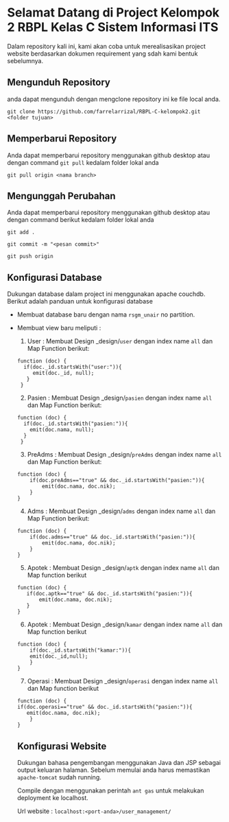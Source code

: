 # Selamat Datang di Project Kelompok 2 RBPL Kelas C Sistem Informasi ITS
Dalam repository kali ini, kami akan coba untuk merealisasikan project website berdasarkan dokumen requirement yang sdah kami bentuk sebelumnya.


## Mengunduh Repository
anda dapat mengunduh dengan mengclone repository ini ke file local anda. 
```
git clone https://github.com/farrelarrizal/RBPL-C-kelompok2.git <folder tujuan>
```

## Memperbarui Repository
Anda dapat memperbarui repository menggunakan github desktop atau dengan command `git pull` kedalam folder lokal anda
```
git pull origin <nama branch>
```

## Mengunggah Perubahan  
Anda dapat memperbarui repository menggunakan github desktop atau dengan command berikut kedalam folder lokal anda
```
git add .
```
```
git commit -m "<pesan commit>"
```
```
git push origin
```

## Konfigurasi Database
Dukungan database dalam project ini menggunakan apache couchdb. Berikut adalah panduan untuk konfigurasi database
* Membuat database baru dengan nama `rsgm_unair` no partition.
* Membuat view baru meliputi :
    1. User : Membuat Design _design/`user` dengan index name `all` dan Map Function berikut:
    ``` 
    function (doc) {
      if(doc._id.startsWith("user:")){
         emit(doc._id, null);
       }
     }
    ````
    2. Pasien : Membuat Design _design/`pasien` dengan index name `all` dan Map Function berikut:
    ``` 
    function (doc) {
      if(doc._id.startsWith("pasien:")){
        emit(doc.nama, null);
      }
     } 
    ````
     3. PreAdms : Membuat Design _design/`preAdms` dengan index name `all` dan Map Function berikut:
    ``` 
    function (doc) {
        if(doc.preAdms=="true" && doc._id.startsWith("pasien:")){
            emit(doc.nama, doc.nik);
        }
    }
    ````
    4. Adms : Membuat Design _design/`adms` dengan index name `all` dan Map Function berikut:
    ``` 
    function (doc) {
        if(doc.adms=="true" && doc._id.startsWith("pasien:")){
            emit(doc.nama, doc.nik);
        }
    }
    ````
    5. Apotek : Membuat Design _design/`aptk` dengan index name `all` dan Map function berikut
     ``` 
    function (doc) {
        if(doc.aptk=="true" && doc._id.startsWith("pasien:")){
            emit(doc.nama, doc.nik);
        }
    }
    ````
    6. Apotek : Membuat Design _design/`kamar` dengan index name `all` dan Map function berikut
    ``` 
    function (doc) {
        if(doc._id.startsWith("kamar:")){
        emit(doc._id,null);
        }
    }
    ````    
    7. Operasi : Membuat Design _design/`operasi` dengan index name `all` dan Map function berikut
    ``` 
    function (doc) {
    if(doc.operasi=="true" && doc._id.startsWith("pasien:")){
       emit(doc.nama, doc.nik);
        }
    }
    ````   
    
    ## Konfigurasi Website
    Dukungan bahasa pengembangan menggunakan Java dan JSP sebagai output keluaran halaman. Sebelum memulai anda harus memastikan `apache-tomcat` sudah running. 
    
    Compile dengan menggunakan perintah `ant gas` untuk melakukan deployment ke localhost.
    
    Url website : `localhost:<port-anda>/user_management/`
